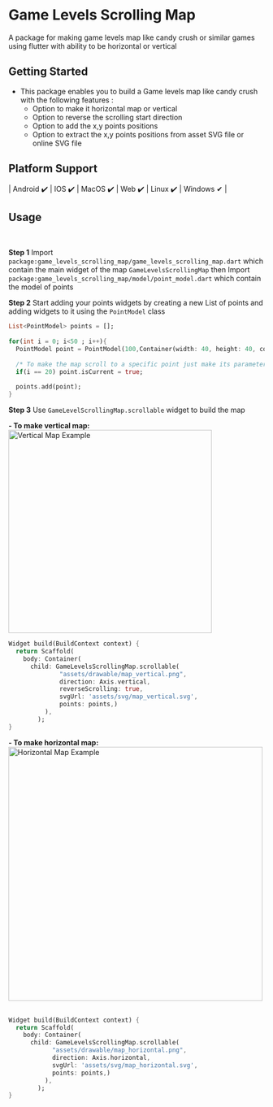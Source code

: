 # Game Levels Scrolling Map

A package for making game levels map like candy crush or similar games using flutter with ability to be horizontal or vertical

## Getting Started

* This package enables you to build a Game levels map like candy crush with the following features :
  - Option to make it horizontal map or vertical
  - Option to reverse the scrolling start direction
  - Option to add the x,y points positions
  - Option to extract the x,y points positions from asset SVG file or online SVG file

## Platform Support

| Android ✔️ | IOS ✔️ | MacOS ✔️ ️| Web ✔️ | Linux ✔️ | Windows ✔ ️|

## Usage
<br>

**Step 1** Import `package:game_levels_scrolling_map/game_levels_scrolling_map.dart` which contain the main widget of the map `GameLevelsScrollingMap`
then Import `package:game_levels_scrolling_map/model/point_model.dart` which contain the model of points<br>

**Step 2** Start adding your points widgets by creating a new List of points and adding widgets to it using the `PointModel` class<br>

```dart
List<PointModel> points = [];
      
for(int i = 0; i<50 ; i++){
  PointModel point = PointModel(100,Container(width: 40, height: 40, color: Colors.red, child: Text("$i")));
  
  /* To make the map scroll to a specific point just make its parameter 'isCurrent' = true like the following which will make the map scroll to it once created*/
  if(i == 20) point.isCurrent = true;
  
  points.add(point);
}
```

**Step 3** Use `GameLevelScrollingMap.scrollable` widget to build the map<br>

**- To make vertical map:**<br>
<img src="https://raw.githubusercontent.com/MohamedSayed9392/Game-Levels-Scrolling-Map/master/screenshots/screenshot_map_vertical.png" alt="Vertical Map Example" width="400"/><br>

```dart
Widget build(BuildContext context) {
  return Scaffold(
    body: Container(
      child: GameLevelsScrollingMap.scrollable(
              "assets/drawable/map_vertical.png",
              direction: Axis.vertical,
              reverseScrolling: true,
              svgUrl: 'assets/svg/map_vertical.svg',
              points: points,)
          ),
        );
}
```
**- To make horizontal map:**<br>
<img src="https://raw.githubusercontent.com/MohamedSayed9392/Game-Levels-Scrolling-Map/master/screenshots/screenshot_map_horizantal.png" alt="Horizontal Map Example" width="500"/><br><br>

```dart
Widget build(BuildContext context) {
  return Scaffold(
    body: Container(
      child: GameLevelsScrollingMap.scrollable(
            "assets/drawable/map_horizontal.png",
            direction: Axis.horizontal,
            svgUrl: 'assets/svg/map_horizontal.svg',
            points: points,)
          ),
        );
}
```



